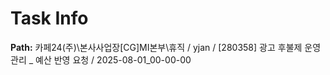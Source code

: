 # Task Info

**Path:** 카페24(주)\본사사업장\[CG]MI본부\휴직 / yjan / [280358] 광고 후불제 운영 관리 _ 예산 반영 요청 / 2025-08-01_00-00-00

